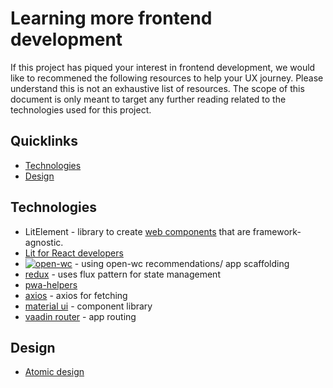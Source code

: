 # Learning more frontend development

If this project has piqued your interest in frontend development, we would like to
recommened the following resources to help your UX journey. Please understand this is not an 
exhaustive list of resources. The scope of this document is only meant to target any 
further reading related to the technologies used for this project.

## Quicklinks
* [Technologies](#technologies)
* [Design](#design)


## Technologies
* LitElement - library to create [web components](https://developer.mozilla.org/en-US/docs/Web/Web_Components) that are framework-agnostic.
* [Lit for React developers](https://codelabs.developers.google.com/codelabs/lit-2-for-react-devs)
* [![open-wc](https://img.shields.io/badge/built%20with-open--wc-blue.svg)](https://github.com/open-wc) - using open-wc recommendations/ app scaffolding
* [redux](https://www.npmjs.com/package/redux) - uses flux pattern for state management
* [pwa-helpers](https://github.com/Polymer/pwa-helpers)
* [axios](https://github.com/axios/) - axios for fetching 
* [material ui](https://github.com/material-components/material-web.git) - component library
* [vaadin router](https://vaadin.com/router) - app routing


## Design 
 - [Atomic design](https://bradfrost.com/blog/post/atomic-web-design/)

